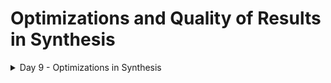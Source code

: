 # Optimizations and Quality of Results in Synthesis
<details>

<summary> Day 9 - Optimizations in Synthesis</summary>

Optimization Goals for Synthesis :

* To meet Timing
* To meet Area
* To meet Power


The above 3 goals are always contradictory to each other i.e trying to optimize one,will degrade the other characteristics.

![image](https://github.com/Subhasis-Sahu/Optimizations_-_QOR_Synthesis/assets/165357439/d843072c-f607-447a-b992-597c7f93278c)

#### Combinational Logic Optimization :

![image](https://github.com/Subhasis-Sahu/Optimizations_-_QOR_Synthesis/assets/165357439/07d6808b-eb23-4875-8497-bf33d73fecbc)

![image](https://github.com/Subhasis-Sahu/Optimizations_-_QOR_Synthesis/assets/165357439/d539e428-b953-4e3b-b9d5-9a43de640ed8)

![image](https://github.com/Subhasis-Sahu/Optimizations_-_QOR_Synthesis/assets/165357439/8a77499c-c577-4338-aee8-16166fdb1eee)

![image](https://github.com/Subhasis-Sahu/Optimizations_-_QOR_Synthesis/assets/165357439/2c0a54c7-ddcc-42d2-9829-a9df1ec31ebd)

![image](https://github.com/Subhasis-Sahu/Optimizations_-_QOR_Synthesis/assets/165357439/761a0dae-c60f-461a-8b6e-e6eb455f3418)

Between Balanced and Preferential Implementation, Constraints are the deciding factor on which implementation will be inferred by Synthesis Tool. In Example given below, if `e` is a late arriving signal and has huge external delay and it can withstand least gate delay between `e` & `y`, then preferential implementation will be inferred by DC tool instead of Balanced Implementation to meet the **`constraints`**.

![image](https://github.com/Subhasis-Sahu/Optimizations_-_QOR_Synthesis/assets/165357439/5c2aa732-5116-4156-a294-4cfdd42fae17)


#### Sequential Logic Optimization :

![image](https://github.com/Subhasis-Sahu/Optimizations_-_QOR_Synthesis/assets/165357439/87b0c26c-498a-42c5-83db-5f87f17f1997)

#### Sequential Constant Propagation :

![image](https://github.com/Subhasis-Sahu/Optimizations_-_QOR_Synthesis/assets/165357439/e8b9a9ea-d193-497a-8dd1-ee053436ef8b)

![image](https://github.com/Subhasis-Sahu/Optimizations_-_QOR_Synthesis/assets/165357439/282efeac-8d39-42ac-a9e3-9352e298024b)

When the value of `Q` changes (from `1->0 & 0->1`) based on the assertion of `reset` or `set` signals, even if the `D` input of Flop is tied to a constant input (`1'b0` or `1'b1`), it would not be considered as a 
sequential constant  and the sequential logic would be retained as is and not be optimized away.

![image](https://github.com/Subhasis-Sahu/Optimizations_-_QOR_Synthesis/assets/165357439/ecd06941-dffc-416b-8a5c-832dce4b8370)

![image](https://github.com/Subhasis-Sahu/Optimizations_-_QOR_Synthesis/assets/165357439/5c35db05-18e0-418c-9966-82d50dc5ece8)

![image](https://github.com/Subhasis-Sahu/Optimizations_-_QOR_Synthesis/assets/165357439/b08dd480-ace5-4549-8185-782ad9237acb)

![image](https://github.com/Subhasis-Sahu/Optimizations_-_QOR_Synthesis/assets/165357439/f53ec1de-dd0b-42a9-8021-8922c28a8402)

#### Optimizations of Unloaded Outputs : 

Logic generated to produce outputs which are not getting used will be further optimized away, to improve PPA.

![image](https://github.com/Subhasis-Sahu/Optimizations_-_QOR_Synthesis/assets/165357439/6f24ab51-ae68-46b3-a6b1-9f4ab5970afc)

#### Controlling Sequential Optimizations by setting few boolean variables as true or false :

![image](https://github.com/Subhasis-Sahu/Optimizations_-_QOR_Synthesis/assets/165357439/4a2bb46a-d008-4f2b-a224-eba27e6858b8)

#### Special Optimizations :


##### Register Retiming :

**Understanding Register Retiming** :

* Register retiming is a sequential optimization technique that moves registers through the combinational logic gates of a design to optimize timing and area. Other optimization techniques, such as those implemented in the compile_ultra command or compile command, optimize the combinational logic by performing Boolean optimization and mapping to cells in the technology library. These techniques leave unchanged the location and number of any registers present in the design. Register retiming adds an opportunity for improving circuit timing.
* When we describe circuits at the RT-level prior to logic synthesis, it is usually very difficult and time-consuming, if not impossible, to find the optimal register locations and code them into the HDL description. With register retiming, the locations of the flip-flops in a sequential design can be automatically adjusted to equalize as nearly as possible the delays of the stages. This capability is particularly useful when some stages of a design exceed the timing goal while other stages fall short. If no path exceeds the timing goal, register retiming can be used to reduce the number of flip-flops, where possible.
* Purely combinational designs can also be retimed by introducing pipelining into the design. In this case, we first specify the desired number of pipeline stages and the preferred flip-flop from the target library. The appropriate number of registers are added at the outputs of the design. Then the registers are moved through the combinational logic to retime the design for optimal clock period and area. Register retiming leaves the behavior of the circuit at the primary inputs and primary outputs unchanged (unless we choose special options that do not preserve the reset state of the design or add pipeline stages). Therefore we do not need to change any simulation test benches developed for the original RTL design.
* Retiming does, however, change the location, contents, and names of registers in the design. A verification strategy that uses internal register inputs and outputs as reference points will no longer work. Retiming can also change the function of hierarchical cells inside a design and add clock, clear, set, and enable pins to the interfaces of the hierarchical cells.

![image](https://github.com/Subhasis-Sahu/Optimizations_-_QOR_Synthesis/assets/165357439/288c414a-3f81-42b8-9281-011e6ddeb982)

![image](https://github.com/Subhasis-Sahu/Optimizations_-_QOR_Synthesis/assets/165357439/0d5170fe-b2a8-4994-97d4-12ce206caab3)


#### Boundary Optmization :

How to control boundary optimization?

    set_boundary_optimization <design> <true|false>
    for ex : set_boundary_optimization module_sub false
    

![image](https://github.com/Subhasis-Sahu/Optimizations_-_QOR_Synthesis/assets/165357439/ed0dfa09-5fb1-4c3c-b642-0d2efe6d4a83)


























